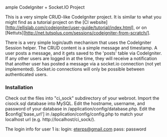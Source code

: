 ample CodeIgniter + Socket.IO Project

This is a very simple CRUD-like CodeIgniter project. It is similar to what you might find as a tutorial project on the [CI website][http://ellislab.com/codeigniter/user-guide/tutorial/index.html], or on [Nettuts][http://net.tutsplus.com/sessions/codeigniter-from-scratch/].  

There is a very simple login/auth mechanism that uses the CodeIgniter Session helper.  The CRUD content is a simple message and timestamp.  A user posts a message, and it gets saved to the 'posts' table via CodeIgniter.  If any other users are logged in at the time, they will receive a notification that another user has posted a message via a socket.io connection (not yet implemented). Socket.io connections will only be possible between authenticated users.

### Installation

Check out the files into "ci\_sock" subdirectory of your webroot. Import the cisock.sql database into MySQL.  Edit the hostname, username, and password of your database in /application/config/database.php.  Edit the $config['base\_url'] in /application/config/config.php to match your localhost url (e.g. http://localhost/ci\_sock/).  

The login info for user 1 is:
login: eterps@gmail.com
pass:  password
